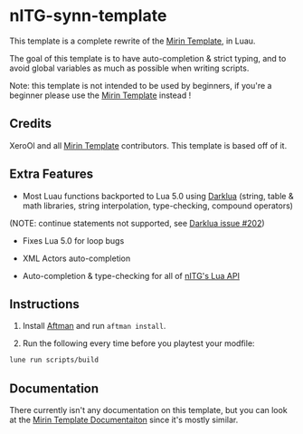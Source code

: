 # nITG-synn-template

This template is a complete rewrite of the [Mirin Template](https://github.com/XeroOl/notitg-mirin/), in Luau.

The goal of this template is to have auto-completion & strict typing, and to avoid global variables as much as possible when writing scripts.

Note: this template is not intended to be used by beginners, if you're a beginner please use the [Mirin Template](https://github.com/XeroOl/notitg-mirin/) instead !

## Credits

XeroOl and all [Mirin Template](https://github.com/XeroOl/notitg-mirin/) contributors. This template is based off of it.

## Extra Features

- Most Luau functions backported to Lua 5.0 using [Darklua](https://github.com/seaofvoices/darklua)
(string, table & math libraries, string interpolation, type-checking, compound operators)

(NOTE: continue statements not supported, see [Darklua issue #202](https://github.com/seaofvoices/darklua/issues/202))

- Fixes Lua 5.0 for loop bugs

- XML Actors auto-completion

- Auto-completion & type-checking for all of [nITG's Lua API](https://craftedcart.gitlab.io/notitg_docs/lua_api/index.html)

## Instructions

1. Install [Aftman](https://github.com/lpghatguy/aftman) and run `aftman install`.

2. Run the following every time before you playtest your modfile:

```bash
lune run scripts/build
```

## Documentation

There currently isn't any documentation on this template, but you can look at the [Mirin Template Documentaiton](https://xerool.github.io/notitg-mirin) since it's mostly similar.
